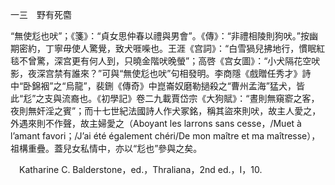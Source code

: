 一三　野有死麕

“無使尨也吠”；《箋》：“貞女思仲春以禮與男會”。《傳》：“非禮相陵則狗吠。”按幽期密約，丁寧毋使人驚覺，致犬啀喍也。王涯《宫詞》：“白雪猧兒拂地行，慣眠紅毯不曾驚，深宫更有何人到，只曉金階吠晚螢”；高啓《宫女圖》：“小犬隔花空吠影，夜深宫禁有誰來？”可與“無使尨也吠”句相發明。李商隱《戲贈任秀才》詩中“卧錦裀”之“烏龍”，裴鉶《傳奇》中崑崙奴磨勒撾殺之“曹州孟海”猛犬，皆此“尨”之支與流裔也。《初學記》卷二九載賈岱宗《大狗賦》：“晝則無窺窬之客，夜則無奸淫之賓”；而十七世紀法國詩人作犬冢銘，稱其盜來則吠，故主人愛之，外遇來則不作聲，故主婦愛之（Aboyant les larrons sans cesse，/Muet à l’amant favori；/J’ai été également chéri/De mon maître et ma maîtresse），祖構重疊。蓋兒女私情中，亦以“尨也”參與之矣。











　Katharine C. Balderstone，ed.，Thraliana，2nd ed.，I，10.